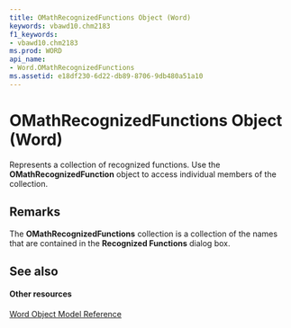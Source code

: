 ```yaml
---
title: OMathRecognizedFunctions Object (Word)
keywords: vbawd10.chm2183
f1_keywords:
- vbawd10.chm2183
ms.prod: WORD
api_name:
- Word.OMathRecognizedFunctions
ms.assetid: e18df230-6d22-db89-8706-9db480a51a10
---
```



# OMathRecognizedFunctions Object (Word)

Represents a collection of recognized functions. Use the  **OMathRecognizedFunction** object to access individual members of the collection.


## Remarks

The  **OMathRecognizedFunctions** collection is a collection of the names that are contained in the **Recognized Functions** dialog box.


## See also


#### Other resources



[Word Object Model Reference](http://msdn.microsoft.com/library/object-model-word-vba-reference%28Office.15%29.aspx)

